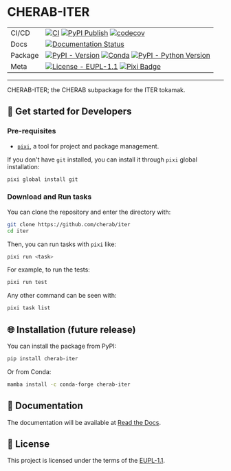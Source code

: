 # CHERAB-ITER

|         |                                                                                                                     |
| ------- | ------------------------------------------------------------------------------------------------------------------- |
| CI/CD   | [![CI][ci-badge]][ci] [![PyPI Publish][PyPI-publish-badge]][PyPi-publish] [![codecov][codecov-badge]][codecov]      |
| Docs    | [![Documentation Status][docs-badge]][docs]                                                                         |
| Package | [![PyPI - Version][pypi-badge]][pypi] [![Conda][conda-badge]][conda] [![PyPI - Python Version][python-badge]][pypi] |
| Meta    | [![License - EUPL-1.1][license-badge]][license] [![Pixi Badge][pixi-badge]][pixi-url]                               |

---

CHERAB-ITER; the CHERAB subpackage for the ITER tokamak.

## 🔧 Get started for Developers

### Pre-requisites

- [`pixi`](pixi-url), a tool for project and package management.

If you don't have `git` installed, you can install it through `pixi` global installation:

```bash
pixi global install git
```

### Download and Run tasks

You can clone the repository and enter the directory with:

```bash
git clone https://github.com/cherab/iter
cd iter
```

Then, you can run tasks with `pixi` like:

```bash
pixi run <task>
```

For example, to run the tests:

```bash
pixi run test
```

Any other command can be seen with:

```bash
pixi task list
```

## 🌐 Installation (future release)

You can install the package from PyPI:

```bash
pip install cherab-iter
```

Or from Conda:

```bash
mamba install -c conda-forge cherab-iter
```

## 📝 Documentation

The documentation will be available at [Read the Docs][docs].

## 📄 License

This project is licensed under the terms of the [EUPL-1.1][license].

[ci]: https://github.com/cherab/iter/actions/workflows/ci.yaml
[ci-badge]: https://img.shields.io/github/actions/workflow/status/cherab/iter/ci.yaml?style=flat-square&logo=GitHub&label=CI
[codecov]: https://codecov.io/github/cherab/iter
[codecov-badge]: https://img.shields.io/codecov/c/github/cherab/iter?token=05LZGWUUXA&style=flat-square&logo=codecov
[conda]: https://prefix.dev/channels/conda-forge/packages/cherab-iter
[conda-badge]: https://img.shields.io/conda/vn/conda-forge/cherab-iter?logo=conda-forge&style=flat-square
[docs]: https://cherab-iter.readthedocs.io/en/latest/?badge=latest
[docs-badge]: https://readthedocs.org/projects/cherab-iter/badge/?version=latest&style=flat-square
[license]: https://opensource.org/licenses/EUPL-1.1
[license-badge]: https://img.shields.io/badge/license-EUPL_1.1%20-blue?style=flat-square
[pixi-badge]: https://img.shields.io/endpoint?url=https://raw.githubusercontent.com/prefix-dev/pixi/main/assets/badge/v0.json&style=flat-square
[pixi-url]: https://pixi.sh
[pypi]: https://pypi.org/project/cherab-iter/
[pypi-badge]: https://img.shields.io/pypi/v/cherab-iter?label=PyPI&logo=pypi&logoColor=gold&style=flat-square
[pypi-publish]: https://github.com/cherab/iter/actions/workflows/deploy-pypi.yml
[pypi-publish-badge]: https://img.shields.io/github/actions/workflow/status/cherab/iter/deploy-pypi.yml?style=flat-square&label=PyPI%20Publish&logo=github
[python-badge]: https://img.shields.io/pypi/pyversions/cherab-iter?logo=Python&logoColor=gold&style=flat-square

